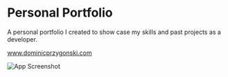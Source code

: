 
# Personal Portfolio

A personal portfolio I created to show case my skills and past projects as a developer.

www.dominicprzygonski.com


![App Screenshot](https://i.imgur.com/8yYGR5P.png)

